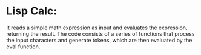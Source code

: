 # Lisp Calc:
It reads a simple math expression as input and evaluates the expression, returning the result. The code consists of a series of functions that process the input characters and generate tokens, which are then evaluated by the eval function.

